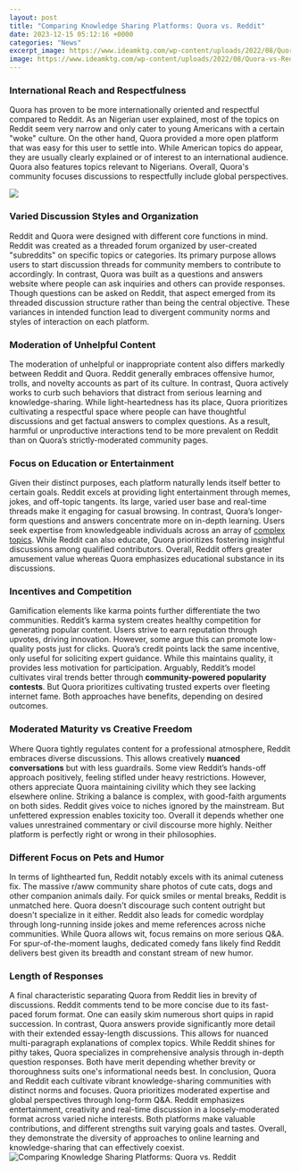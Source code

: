 ```yaml
---
layout: post
title: "Comparing Knowledge Sharing Platforms: Quora vs. Reddit"
date: 2023-12-15 05:12:16 +0000
categories: "News"
excerpt_image: https://www.ideamktg.com/wp-content/uploads/2022/08/Quora-vs-Reddit-1280x640.png
image: https://www.ideamktg.com/wp-content/uploads/2022/08/Quora-vs-Reddit-1280x640.png
---
```


### International Reach and Respectfulness  
Quora has proven to be more internationally oriented and respectful compared to Reddit. As an Nigerian user explained, most of the topics on Reddit seem very narrow and only cater to young Americans with a certain "woke" culture. On the other hand, Quora provided a more open platform that was easy for this user to settle into. While American topics do appear, they are usually clearly explained or of interest to an international audience. Quora also features topics relevant to Nigerians. Overall, Quora's community focuses discussions to respectfully include global perspectives.

![](https://www.softwaretools.tech/wp-content/uploads/2021/02/quora-vs-reddit.jpg)
### Varied Discussion Styles and Organization  
Reddit and Quora were designed with different core functions in mind. Reddit was created as a threaded forum organized by user-created "subreddits" on specific topics or categories. Its primary purpose allows users to start discussion threads for community members to contribute to accordingly. In contrast, Quora was built as a questions and answers website where people can ask inquiries and others can provide responses. Though questions can be asked on Reddit, that aspect emerged from its threaded discussion structure rather than being the central objective. These variances in intended function lead to divergent community norms and styles of interaction on each platform.
### Moderation of Unhelpful Content  
The moderation of unhelpful or inappropriate content also differs markedly between Reddit and Quora. Reddit generally embraces offensive humor, trolls, and novelty accounts as part of its culture. In contrast, Quora actively works to curb such behaviors that distract from serious learning and knowledge-sharing. While light-heartedness has its place, Quora prioritizes cultivating a respectful space where people can have thoughtful discussions and get factual answers to complex questions. As a result, harmful or unproductive interactions tend to be more prevalent on Reddit than on Quora’s strictly-moderated community pages.
### Focus on Education or Entertainment 
Given their distinct purposes, each platform naturally lends itself better to certain goals. Reddit excels at providing light entertainment through memes, jokes, and off-topic tangents. Its large, varied user base and real-time threads make it engaging for casual browsing. In contrast, Quora’s longer-form questions and answers concentrate more on in-depth learning. Users seek expertise from knowledgeable individuals across an array of [complex topics](https://yt.io.vn/collection/abdi). While Reddit can also educate, Quora prioritizes fostering insightful discussions among qualified contributors. Overall, Reddit offers greater amusement value whereas Quora emphasizes educational substance in its discussions.
### Incentives and Competition 
Gamification elements like karma points further differentiate the two communities. Reddit’s karma system creates healthy competition for generating popular content. Users strive to earn reputation through upvotes, driving innovation. However, some argue this can promote low-quality posts just for clicks. Quora’s credit points lack the same incentive, only useful for soliciting expert guidance. While this maintains quality, it provides less motivation for participation. Arguably, Reddit’s model cultivates viral trends better through **community-powered popularity contests**. But Quora prioritizes cultivating trusted experts over fleeting internet fame. Both approaches have benefits, depending on desired outcomes.
### Moderated Maturity vs Creative Freedom  
Where Quora tightly regulates content for a professional atmosphere, Reddit embraces diverse discussions. This allows creatively **nuanced conversations** but with less guardrails. Some view Reddit’s hands-off approach positively, feeling stifled under heavy restrictions. However, others appreciate Quora maintaining civility which they see lacking elsewhere online. Striking a balance is complex, with good-faith arguments on both sides. Reddit gives voice to niches ignored by the mainstream. But unfettered expression enables toxicity too. Overall it depends whether one values unrestrained commentary or civil discourse more highly. Neither platform is perfectly right or wrong in their philosophies.
### Different Focus on Pets and Humor 
In terms of lighthearted fun, Reddit notably excels with its animal cuteness fix. The massive r/aww community share photos of cute cats, dogs and other companion animals daily. For quick smiles or mental breaks, Reddit is unmatched here. Quora doesn't discourage such content outright but doesn't specialize in it either. Reddit also leads for comedic wordplay through long-running inside jokes and meme references across niche communities. While Quora allows wit, focus remains on more serious Q&A. For spur-of-the-moment laughs, dedicated comedy fans likely find Reddit delivers best given its breadth and constant stream of new humor.
### Length of Responses  
A final characteristic separating Quora from Reddit lies in brevity of discussions. Reddit comments tend to be more concise due to its fast-paced forum format. One can easily skim numerous short quips in rapid succession. In contrast, Quora answers provide significantly more detail with their extended essay-length discussions. This allows for nuanced multi-paragraph explanations of complex topics. While Reddit shines for pithy takes, Quora specializes in comprehensive analysis through in-depth question responses. Both have merit depending whether brevity or thoroughness suits one's informational needs best.
In conclusion, Quora and Reddit each cultivate vibrant knowledge-sharing communities with distinct norms and focuses. Quora prioritizes moderated expertise and global perspectives through long-form Q&A. Reddit emphasizes entertainment, creativity and real-time discussion in a loosely-moderated format across varied niche interests. Both platforms make valuable contributions, and different strengths suit varying goals and tastes. Overall, they demonstrate the diversity of approaches to online learning and knowledge-sharing that can effectively coexist.
![Comparing Knowledge Sharing Platforms: Quora vs. Reddit](https://www.ideamktg.com/wp-content/uploads/2022/08/Quora-vs-Reddit-1280x640.png)